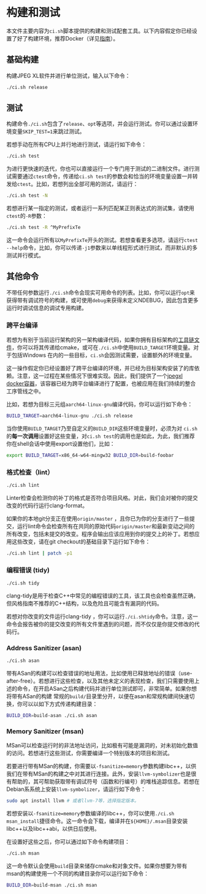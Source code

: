 ﻿# 构建和测试

本文件主要内容为`ci.sh`脚本提供的构建和测试配套工具。以下内容假定你已经设置了好了构建环境，推荐Docker（详见[指南](building_in_docker_zho-CN.md)）。

## 基础构建

构建JPEG XL软件并进行单位测试，输入以下命令：

```bash
./ci.sh release
```

## 测试

构建命令`./ci.sh`包含了`release`、`opt`等选项，并会运行测试。你可以通过设置环境变量`SKIP_TEST=1`来跳过测试。

若想手动在所有CPU上并行地进行测试，请运行如下命令：

```bash
./ci.sh test
```

为进行更快速的迭代，你也可以直接运行一个专门用于测试的二进制文件。进行测试需要通过`ctest`命令，传递给`ci.sh test`的参数会和恰当的环境变量设置一并转发给`ctest`。比如，若想列出全部可用的测试，请运行：

```bash
./ci.sh test -N
```

若想进行某一指定的测试，或者运行一系列匹配某正则表达式的测试集，请使用`ctest`的`-R`参数：

```bash
./ci.sh test -R ^MyPrefixTe
```

这一命令会运行所有以`MyPrefixTe`开头的测试。若想查看更多选项，请运行`ctest --help`命令，比如，你可以传递`-j1`参数来以单线程形式进行测试，而非默认的多测试并行模式。

## 其他命令

不带任何参数运行`./ci.sh`命令会现实可用命令的列表。比如，你可以运行`opt`来获得带有调试符号的构建，或可使用`debug`来获得未定义NDEBUG，因此包含更多运行时调试信息的调试专用构建。

### 跨平台编译

若想为有别于当前运行架构的另一架构编译代码，如果你拥有目标架构的[工具链文件](https://cmake.org/cmake/help/latest/manual/cmake-toolchains.7.html)，你可以将其传递给cmake，或可在`./ci.sh`中使用`BUILD_TARGET`环境变量。对于包括Windows 在内的一些目标，`ci.sh`会因测试需要，设置额外的环境变量。

这一操作假定你已经设置好了跨平台编译的环境，并已经为目标架构安装了的库依赖。注意，这一过程在某些情况下很难实现。因此，我们提供了一个[jpegxl docker容器](developing_in_docker_zho-CN.md)，该容器已经为跨平台编译进行了配置，也被应用在我们持续的整合工序管线之中。

比如，若想为目标三元组`aarch64-linux-gnu`编译代码，你可以运行如下命令：

```bash
BUILD_TARGET=aarch64-linux-gnu ./ci.sh release
```

当你使用`BUILD_TARGET`乃至自定义的`BUILD_DIR`这些环境变量时，必须为对 `ci.sh` 的**每一次调用**设置好这些变量，对`ci.sh test`的调用也是如此，为此，我们推荐你在shell会话中使用export设置他们，比如：

```bash
export BUILD_TARGET=x86_64-w64-mingw32 BUILD_DIR=build-foobar
```

### 格式检查（lint）

```bash
./ci.sh lint
```

Linter检查会检测你的补丁的格式是否符合项目风格。对此，我们会对被你的提交改变的代码行运行clang-format。

如果你的本地git分支正在使用`origin/master` ，且你已为你的分支进行了一些提交，运行lint命令会检查所有在共同的原始代码`origin/master`和最新变动之间的所有改变，包括未提交的改变。程序会输出应该应用到你的提交上的补丁。若想应用这些改变，请在git checkout的基础目录下运行如下命令：

```bash
./ci.sh lint | patch -p1
```

### 编程错误 (tidy)

```bash
./ci.sh tidy
```

clang-tidy是用于检查C++中常见的编程错误的工具，该工具也会检查虽然正确，但风格指南不推荐的C++结构，以及危险且可能含有漏洞的代码。

若想对你改变的文件运行clang-tidy ，你可以运行`./ci.shtidy`命令。注意，这一命令会报告被你的提交改变的所有文件里遇到的问题，而不仅仅是你提交修改的代码行。


### Address Sanitizer (asan)

```bash
./ci.sh asan
```

带有ASan的构建可以检查错误的地址用法，比如使用已释放地址的错误（use-after-free）。若想进行这些检查，以及其他未定义的表现检查，我们只需要使用上述的命令，在开启ASan之后构建代码并进行单位测试即可，非常简单。如果你想将带有ASan的构建 
常规的`build/`目录里分开，以便在asan和常规构建间快速切换，你可以以如下方式传递构建目录：

```bash
BUILD_DIR=build-asan ./ci.sh asan
```

### Memory Sanitizer (msan)

MSan可以检查运行时的非法地址访问，比如极有可能是漏洞的，对未初始化数值的访问。若想进行这些测试，你需要编译一个特别版本的项目和测试。

若要进行带有MSan的构建，你需要以`-fsanitize=memory`参数构建libc++，以供我们在带有MSan的构建之中对其进行连接。此外，安装`llvm-symbolizer`也是很有帮助的，其可帮助获取带有调试符号（函数和行编号）的堆栈追踪信息。若想在Debian系系统上安装`llvm-symbolizer`，请运行如下命令：

```bash
sudo apt install llvm # 或者llvm-7等，选择指定版本。
```

若想安装以`-fsanitize=memory`参数编译的libc++，你可以使用`./ci.sh msan_install`捷径命令。这一命令会下载，编译并在`${HOME}/.msan`目录安装libc++以及libc++abi，以供日后使用。

在设置好这些之后，你可以通过如下命令构建项目：

```bash
./ci.sh msan
```

这一命令默认会使用`build`目录来储存cmake和对象文件。如果你想要为带有msan的构建使用一个不同的构建目录你可以运行如下命令：

```bash
BUILD_DIR=build-msan ./ci.sh msan
```
